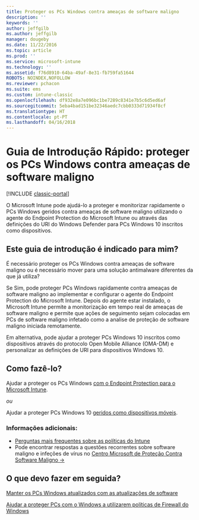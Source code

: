 ```yaml
---
title: Proteger os PCs Windows contra ameaças de software maligno
description: ''
keywords: ''
author: jeffgilb
ms.author: jeffgilb
manager: dougeby
ms.date: 11/22/2016
ms.topic: article
ms.prod: ''
ms.service: microsoft-intune
ms.technology: ''
ms.assetid: f76d8910-64ba-49af-8e31-fb759fa51644
ROBOTS: NOINDEX,NOFOLLOW
ms.reviewer: pchacon
ms.suite: ems
ms.custom: intune-classic
ms.openlocfilehash: df932e8a7e096bc1be7289c8341e7b5c6d5ed6af
ms.sourcegitcommit: 5eba4bad151be32346aedc7cbb0333d71934f8cf
ms.translationtype: HT
ms.contentlocale: pt-PT
ms.lasthandoff: 04/16/2018
---
```

# <a name="quick-start-guide-protect-windows-pcs-against-malware-threats"></a>Guia de Introdução Rápido: proteger os PCs Windows contra ameaças de software maligno

[!INCLUDE [classic-portal](../includes/classic-portal.md)]

O Microsoft Intune pode ajudá-lo a proteger e monitorizar rapidamente o PCs Windows geridos contra ameaças de software maligno utilizando o agente do Endpoint Protection do Microsoft Intune ou através das definições do URI do Windows Defender para PCs Windows 10 inscritos como dispositivos.

## <a name="is-this-quick-start-guide-right-for-me"></a>Este guia de introdução é indicado para mim?
É necessário proteger os PCs Windows contra ameaças de software maligno ou é necessário mover para uma solução antimalware diferentes da que já utiliza?

Se Sim, pode proteger PCs Windows rapidamente contra ameaças de software maligno ao implementar e configurar o agente do Endpoint Protection do Microsoft Intune. Depois do agente estar instalado, o Microsoft Intune permite a monitorização em tempo real de ameaças de software maligno e permite que ações de seguimento sejam colocadas em PCs de software maligno infetado como a analise de proteção de software maligno iniciada remotamente.

Em alternativa, pode ajudar a proteger PCs Windows 10 inscritos como dispositivos através do protocolo Open Mobile Alliance (OMA-DM) e personalizar as definições de URI para dispositivos Windows 10.

## <a name="how-do-i-do-it"></a>Como fazê-lo?
Ajudar a proteger os PCs Windows [com o Endpoint Protection para o Microsoft Intune](/intune-classic/deploy-use/help-secure-windows-pcs-with-endpoint-protection-for-microsoft-intune).

*ou*

Ajudar a proteger PCs Windows 10 [geridos como dispositivos móveis](/intune-classic/deploy-use/windows-10-policy-settings-in-microsoft-intune).


### <a name="additional-information"></a>Informações adicionais:
- [Perguntas mais frequentes sobre as políticas do Intune](/intune-classic/deploy-use/manage-settings-and-features-on-your-devices-with-microsoft-intune-policies#frequently-asked-questions-about-intune-policies)
- Pode encontrar respostas a questões recorrentes sobre software maligno e infeções de vírus no <a href="https://www.microsoft.com/security/portal/mmpc/" target="_blank"> Centro Microsoft de Proteção Contra Software Maligno &rarr;</a>


## <a name="what-should-i-do-next"></a>O que devo fazer em seguida?
[Manter os PCs Windows atualizados com as atualizações de software](/intune-classic/deploy-use/keep-windows-pcs-up-to-date-with-software-updates-in-microsoft-intune)

[Ajudar a proteger PCs com o Windows a utilizarem políticas de Firewall do Windows](/intune-classic/deploy-use/help-protect-windows-pcs-using-windows-firewall-policies-in-microsoft-intune)
